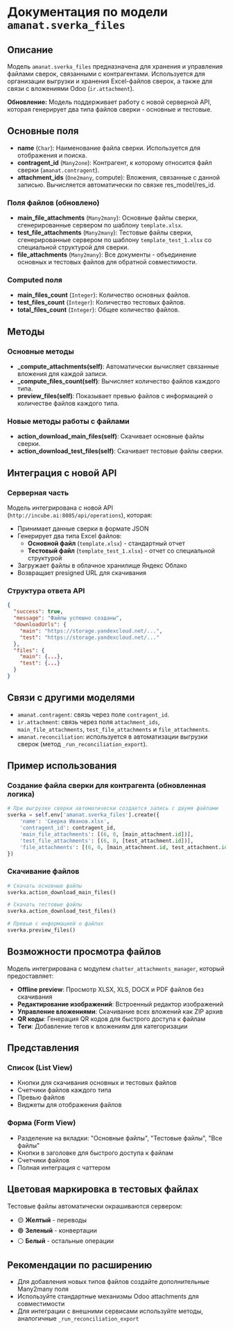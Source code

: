 # Документация по модели `amanat.sverka_files`

## Описание
Модель `amanat.sverka_files` предназначена для хранения и управления файлами сверок, связанными с контрагентами. Используется для организации выгрузки и хранения Excel-файлов сверок, а также для связи с вложениями Odoo (`ir.attachment`).

**Обновление:** Модель поддерживает работу с новой серверной API, которая генерирует два типа файлов сверки - основные и тестовые.

## Основные поля
- **name** (`Char`): Наименование файла сверки. Используется для отображения и поиска.
- **contragent_id** (`Many2one`): Контрагент, к которому относится файл сверки (`amanat.contragent`).
- **attachment_ids** (`One2many`, compute): Вложения, связанные с данной записью. Вычисляется автоматически по связке res_model/res_id.

### Поля файлов (обновлено)
- **main_file_attachments** (`Many2many`): Основные файлы сверки, сгенерированные сервером по шаблону `template.xlsx`.
- **test_file_attachments** (`Many2many`): Тестовые файлы сверки, сгенерированные сервером по шаблону `template_test_1.xlsx` со специальной структурой для сверки.
- **file_attachments** (`Many2many`): Все документы - объединение основных и тестовых файлов для обратной совместимости.

### Computed поля
- **main_files_count** (`Integer`): Количество основных файлов.
- **test_files_count** (`Integer`): Количество тестовых файлов.
- **total_files_count** (`Integer`): Общее количество файлов.

## Методы

### Основные методы
- **_compute_attachments(self)**: Автоматически вычисляет связанные вложения для каждой записи.
- **_compute_files_count(self)**: Вычисляет количество файлов каждого типа.
- **preview_files(self)**: Показывает превью файлов с информацией о количестве файлов каждого типа.

### Новые методы работы с файлами
- **action_download_main_files(self)**: Скачивает основные файлы сверки.
- **action_download_test_files(self)**: Скачивает тестовые файлы сверки.

## Интеграция с новой API

### Серверная часть
Модель интегрирована с новой API (`http://incube.ai:8085/api/operations`), которая:
- Принимает данные сверки в формате JSON
- Генерирует два типа Excel файлов:
  - **Основной файл** (`template.xlsx`) - стандартный отчет
  - **Тестовый файл** (`template_test_1.xlsx`) - отчет со специальной структурой
- Загружает файлы в облачное хранилище Яндекс Облако
- Возвращает presigned URL для скачивания

### Структура ответа API
```json
{
  "success": true,
  "message": "Файлы успешно созданы",
  "downloadUrls": {
    "main": "https://storage.yandexcloud.net/...",
    "test": "https://storage.yandexcloud.net/..."
  },
  "files": {
    "main": {...},
    "test": {...}
  }
}
```

## Связи с другими моделями
- `amanat.contragent`: связь через поле `contragent_id`.
- `ir.attachment`: связь через поля `attachment_ids`, `main_file_attachments`, `test_file_attachments` и `file_attachments`.
- `amanat.reconciliation`: используется в автоматизации выгрузки сверок (метод `_run_reconciliation_export`).

## Пример использования

### Создание файла сверки для контрагента (обновленная логика)
```python
# При выгрузке сверки автоматически создается запись с двумя файлами
sverka = self.env['amanat.sverka_files'].create({
    'name': 'Сверка Иванов.xlsx',
    'contragent_id': contragent_id,
    'main_file_attachments': [(6, 0, [main_attachment.id])],
    'test_file_attachments': [(6, 0, [test_attachment.id])],
    'file_attachments': [(6, 0, [main_attachment.id, test_attachment.id])],
})
```

### Скачивание файлов
```python
# Скачать основные файлы
sverka.action_download_main_files()

# Скачать тестовые файлы
sverka.action_download_test_files()

# Превью с информацией о файлах
sverka.preview_files()
```

## Возможности просмотра файлов
Модель интегрирована с модулем `chatter_attachments_manager`, который предоставляет:
- **Offline preview**: Просмотр XLSX, XLS, DOCX и PDF файлов без скачивания
- **Редактирование изображений**: Встроенный редактор изображений
- **Управление вложениями**: Скачивание всех вложений как ZIP архив
- **QR коды**: Генерация QR кодов для быстрого доступа к файлам
- **Теги**: Добавление тегов к вложениям для категоризации

## Представления

### Список (List View)
- Кнопки для скачивания основных и тестовых файлов
- Счетчики файлов каждого типа
- Превью файлов
- Виджеты для отображения файлов

### Форма (Form View)
- Разделение на вкладки: "Основные файлы", "Тестовые файлы", "Все файлы"
- Кнопки в заголовке для быстрого доступа к файлам
- Счетчики файлов
- Полная интеграция с чаттером

## Цветовая маркировка в тестовых файлах
Тестовые файлы автоматически окрашиваются сервером:
- 🟡 **Желтый** - переводы
- 🟢 **Зеленый** - конвертации
- ⚪ **Белый** - остальные операции

## Рекомендации по расширению
- Для добавления новых типов файлов создайте дополнительные Many2many поля
- Используйте стандартные механизмы Odoo attachments для совместимости
- Для интеграции с внешними сервисами используйте методы, аналогичные `_run_reconciliation_export` 